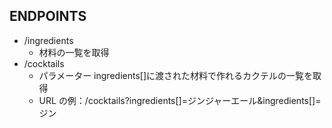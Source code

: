 ## ENDPOINTS

-   /ingredients
    -   材料の一覧を取得
-   /cocktails
    -   パラメーター ingredients[]に渡された材料で作れるカクテルの一覧を取得
    -   URL の例：/cocktails?ingredients[]=ジンジャーエール&ingredients[]=ジン
